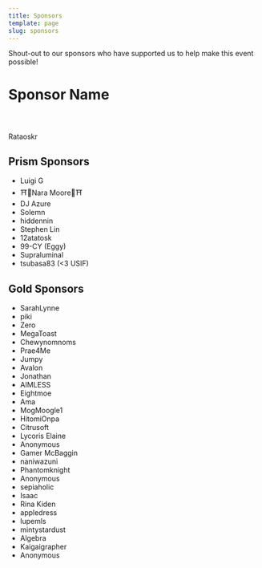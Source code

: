 ```yaml
---
title: Sponsors
template: page
slug: sponsors
---
```

Shout-out to our sponsors who have supported us to help make this event possible!

# Sponsor Name

![]()

# 
Rataoskr

## Prism Sponsors

* Luigi G
* ⛩👻Nara Moore👻⛩
* DJ Azure
* Solemn 
* hiddennin
* Stephen Lin
* 12atatosk
* 99-CY (Eggy)
* Supraluminal
* tsubasa83 (<3 USIF)

## Gold Sponsors

* SarahLynne
* piki
* Zero
* MegaToast
* Chewynomnoms
* Prae4Me
* Jumpy
* Avalon
* Jonathan
* AIMLESS
* Eightmoe
* Ama
* MogMoogle1
* HitomiOnpa
* Citrusoft
* Lycoris Elaine
* Anonymous
* Gamer McBaggin
* naniwazuni
* Phantomknight
* Anonymous
* sepiaholic
* Isaac
* Rina Kiden
* appledress
* lupemls
* mintystardust
* Algebra
* Kaigaigrapher
* Anonymous
